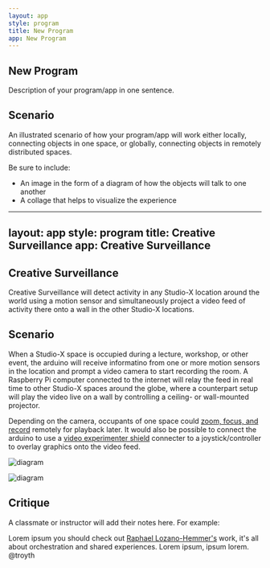 ```yaml
---
layout: app
style: program
title: New Program
app: New Program
---
```

##	New Program

Description of your program/app in one sentence.


## Scenario

An illustrated scenario of how your program/app will work either locally, connecting objects in one space, or globally, connecting objects in remotely distributed spaces.

Be sure to include:

*   An image in the form of a diagram of how the objects will talk to one another
*   A collage that helps to visualize the experience

---
layout: app
style: program
title: Creative Surveillance
app: Creative Surveillance
---
##	Creative Surveillance

Creative Surveillance will detect activity in any Studio-X location around the world using a motion sensor and simultaneously project a video feed of activity there onto a wall in the other Studio-X locations.


## Scenario

When a Studio-X space is occupied during a lecture, workshop, or other event, the arduino will receive informatino from one or more motion sensors in the location and prompt a video camera to start recording the room. A Raspberry Pi computer connected to the internet will relay the feed in real time to other Studio-X spaces around the globe, where a counterpart setup will play the video live on a wall by controlling a ceiling- or wall-mounted projector.

Depending on the camera, occupants of one space could [zoom, focus, and record](http://controlyourcamera.blogspot.com/2011/02/arduino-powered-lanc-remote.html) remotely for playback later. It would also be possible to connect the arduino to use a [video experimenter shield](http://nootropicdesign.com/ve/index.html) connecter to a joystick/controller to overlay graphics onto the video feed.


![diagram](http://placehold.it/500x350)


![diagram](http://placehold.it/500x350)



## Critique

A classmate or instructor will add their notes here. For example:

Lorem ipsum you should check out [Raphael Lozano-Hemmer's](http://www.lozano-hemmer.com/) work, it's all about orchestration and shared experiences. Lorem ipsum, ipsum lorem.  
@troyth

